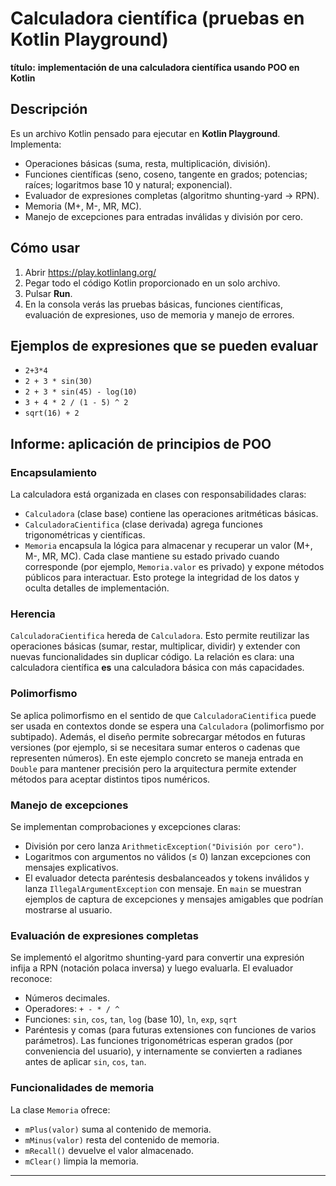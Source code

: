 # Calculadora científica (pruebas en Kotlin Playground)

**título:** **implementación de una calculadora científica usando POO en Kotlin**

## Descripción
Es un archivo Kotlin pensado para ejecutar en **Kotlin Playground**. Implementa:

- Operaciones básicas (suma, resta, multiplicación, división).
- Funciones científicas (seno, coseno, tangente en grados; potencias; raíces; logaritmos base 10 y natural; exponencial).
- Evaluador de expresiones completas (algoritmo shunting-yard → RPN).
- Memoria (M+, M-, MR, MC).
- Manejo de excepciones para entradas inválidas y división por cero.

## Cómo usar
1. Abrir https://play.kotlinlang.org/
2. Pegar todo el código Kotlin proporcionado en un solo archivo.
3. Pulsar **Run**.
4. En la consola verás las pruebas básicas, funciones científicas, evaluación de expresiones, uso de memoria y manejo de errores.

## Ejemplos de expresiones que se pueden evaluar
- `2+3*4`
- `2 + 3 * sin(30)`
- `2 + 3 * sin(45) - log(10)`
- `3 + 4 * 2 / (1 - 5) ^ 2`
- `sqrt(16) + 2`

## Informe: aplicación de principios de POO

### Encapsulamiento
La calculadora está organizada en clases con responsabilidades claras:
- `Calculadora` (clase base) contiene las operaciones aritméticas básicas.
- `CalculadoraCientifica` (clase derivada) agrega funciones trigonométricas y científicas.
- `Memoria` encapsula la lógica para almacenar y recuperar un valor (M+, M-, MR, MC).
Cada clase mantiene su estado privado cuando corresponde (por ejemplo, `Memoria.valor` es privado) y expone métodos públicos para interactuar. Esto protege la integridad de los datos y oculta detalles de implementación.

### Herencia
`CalculadoraCientifica` hereda de `Calculadora`. Esto permite reutilizar las operaciones básicas (sumar, restar, multiplicar, dividir) y extender con nuevas funcionalidades sin duplicar código. La relación es clara: una calculadora científica **es** una calculadora básica con más capacidades.

### Polimorfismo
Se aplica polimorfismo en el sentido de que `CalculadoraCientifica` puede ser usada en contextos donde se espera una `Calculadora` (polimorfismo por subtipado). Además, el diseño permite sobrecargar métodos en futuras versiones (por ejemplo, si se necesitara sumar enteros o cadenas que representen números). En este ejemplo concreto se maneja entrada en `Double` para mantener precisión pero la arquitectura permite extender métodos para aceptar distintos tipos numéricos.

### Manejo de excepciones
Se implementan comprobaciones y excepciones claras:
- División por cero lanza `ArithmeticException("División por cero")`.
- Logaritmos con argumentos no válidos (≤ 0) lanzan excepciones con mensajes explicativos.
- El evaluador detecta paréntesis desbalanceados y tokens inválidos y lanza `IllegalArgumentException` con mensaje.
En `main` se muestran ejemplos de captura de excepciones y mensajes amigables que podrían mostrarse al usuario.

### Evaluación de expresiones completas
Se implementó el algoritmo shunting-yard para convertir una expresión infija a RPN (notación polaca inversa) y luego evaluarla. El evaluador reconoce:
- Números decimales.
- Operadores: `+ - * / ^`
- Funciones: `sin`, `cos`, `tan`, `log` (base 10), `ln`, `exp`, `sqrt`
- Paréntesis y comas (para futuras extensiones con funciones de varios parámetros).
Las funciones trigonométricas esperan grados (por conveniencia del usuario), y internamente se convierten a radianes antes de aplicar `sin`, `cos`, `tan`.

### Funcionalidades de memoria
La clase `Memoria` ofrece:
- `mPlus(valor)` suma al contenido de memoria.
- `mMinus(valor)` resta del contenido de memoria.
- `mRecall()` devuelve el valor almacenado.
- `mClear()` limpia la memoria.
---


